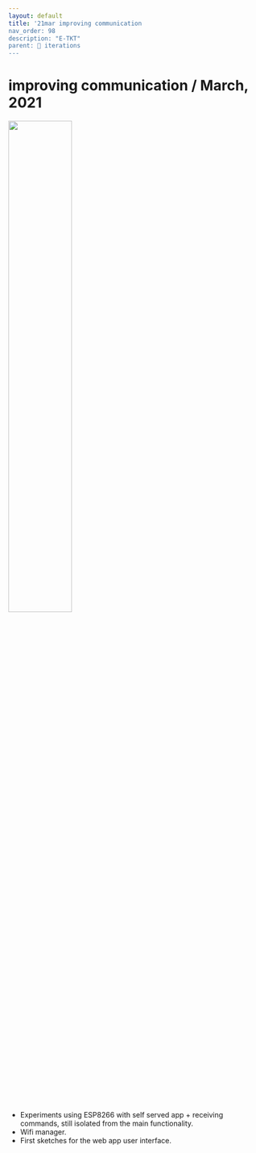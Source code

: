 ```yaml
---
layout: default
title: '21mar improving communication
nav_order: 98
description: "E-TKT"
parent: 🧬 iterations
---
```


# **improving communication** / March, 2021

<img src="https://user-images.githubusercontent.com/15098003/171271137-047c1efe-4b0d-4ffa-89ae-fdf83de84ba9.jpg" width="50%">
 
- Experiments using ESP8266 with self served app + receiving commands, still isolated from the main functionality.
- Wifi manager.
- First sketches for the web app user interface.
